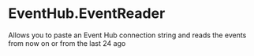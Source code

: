 # EventHub.EventReader
Allows you to paste an Event Hub connection string and reads the events from now on or from the last 24 ago
